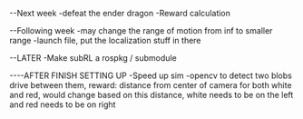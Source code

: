 --Next week
-defeat the ender dragon
-Reward calculation

--Following week
-may change the range of motion from inf to smaller range
-launch file, put the localization stuff in there

--LATER
-Make subRL a rospkg / submodule

----AFTER FINISH SETTING UP
-Speed up sim
-opencv to detect two blobs drive between them,
reward: distance from center  of camera for both white and red, would change based on this distance,
white needs to be on the left and red needs to be on right
